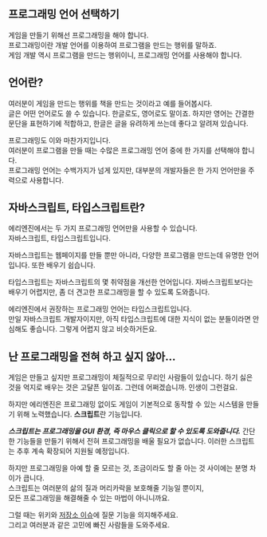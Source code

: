 ## 프로그래밍 언어 선택하기

게임을 만들기 위해선 프로그래밍을 해야 합니다.  
프로그래밍이란 개발 언어를 이용하여 프로그램을 만드는 행위를 말하죠.  
게임 개발 역시 프로그램을 만드는 행위이니, 프로그래밍 언어를 사용해야 합니다.

## 언어란?

여러분이 게임을 만드는 행위를 책을 만드는 것이라고 예를 들어봅시다.  
글은 어떤 언어로도 쓸 수 있습니다. 한글로도, 영어로도 말이죠. 하지만 영어는 간결한 문단을 표현하기에 적합하고, 한글은 글을 유려하게 쓰는데 좋다고 알려져 있습니다.

프로그래밍도 이와 마찬가지입니다.  
여러분이 프로그램을 만들 때는 수많은 프로그래밍 언어 중에 한 가지를 선택해야 합니다.  
프로그래밍 언어는 수백가지가 넘게 있지만, 대부분의 개발자들은 한 가지 언어만을 주력으로 사용합니다.

## 자바스크립트, 타입스크립트란?

에리엔진에서는 두 가지 프로그래밍 언어만을 사용할 수 있습니다.  
자바스크립트, 타입스크립트입니다.

자바스크립트는 웹페이지를 만들 뿐만 아니라, 다양한 프로그램을 만드는데 유명한 언어입니다. 또한 배우기 쉽습니다.

타입스크립트는 자바스크립트의 몇 취약점을 개선한 언어입니다. 자바스크립트보다는 배우기 어렵지만, 좀 더 견고한 프로그래밍을 할 수 있도록 도와줍니다.

에리엔진에서 권장하는 프로그래밍 언어는 타입스크립트입니다.  
만일 자바스크립트 개발자이지만, 아직 타입스크립트에 대한 지식이 없는 분들이라면 안심해도 좋습니다. 그렇게 어렵지 않고 비슷하거든요.

## 난 프로그래밍을 전혀 하고 싶지 않아...

게임은 만들고 싶지만 프로그래밍이 체질적으로 무리인 사람들이 있습니다. 하기 싫은 것을 억지로 배우는 것은 고달픈 일이죠. 그런데 어쩌겠습니까. 인생이 그런걸요.

하지만 에리엔진은 프로그래밍 없이도 게임이 기본적으로 동작할 수 있는 시스템을 만들기 위해 노력했습니다. **스크립트**란 기능입니다.

***스크립트는 프로그래밍을 GUI 환경, 즉 마우스 클릭으로 할 수 있도록 도와줍니다.*** 간단한 기능들을 만들기 위해서 전혀 프로그래밍을 배울 필요가 없습니다. 이러한 스크립트는 추후 계속 확장되어 지원될 예정입니다.

하지만 프로그래밍을 아예 할 줄 모르는 것, 조금이라도 할 줄 아는 것 사이에는 분명 차이가 큽니다.  
스크립트는 여러분의 삶의 질과 머리카락을 보호해줄 기능일 뿐이지,  
모든 프로그래밍을 해결해줄 수 있는 마법이 아니니까요.

그럴 때는 위키와 [저장소 이슈](https://github.com/izure1/eriengine4/issues)에 질문 기능을 의지해주세요.  
그리고 여러분과 같은 고민에 빠진 사람들을 도와주세요.